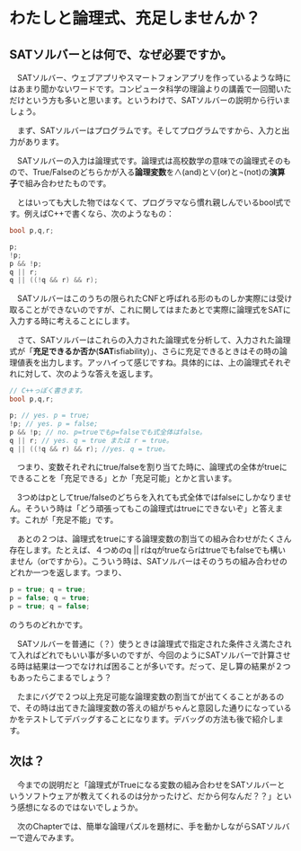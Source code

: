 # わたしと論理式、充足しませんか？
## SATソルバーとは何で、なぜ必要ですか。

　SATソルバー、ウェブアプリやスマートフォンアプリを作っているような時にはあまり聞かないワードです。コンピュータ科学の理論よりの講義で一回聞いただけという方も多いと思います。というわけで、SATソルバーの説明から行いましょう。

　まず、SATソルバーはプログラムです。そしてプログラムですから、入力と出力があります。

　SATソルバーの入力は論理式です。論理式は高校数学の意味での論理式そのもので、True/Falseのどちらかが入る**論理変数**を∧(and)と∨(or)と¬(not)の**演算子**で組み合わせたものです。

　とはいっても大した物ではなくて、プログラマなら慣れ親しんでいるbool式です。例えばC++で書くなら、次のようなもの：

```c++
bool p,q,r;

p;
!p;
p && !p;
q || r;
q || ((!q && r) && r);
```

　SATソルバーはこのうちの限られたCNFと呼ばれる形のものしか実際には受け取ることができないのですが、これに関してはまたあとで実際に論理式をSATに入力する時に考えることにします。

　さて、SATソルバーはこれらの入力された論理式を分析して、入力された論理式が「**充足できるか否か**(**SAT**isfiability)」、さらに充足できるときはその時の論理値表を出力します。アッハイって感じですね。具体的には、上の論理式それぞれに対して、次のような答えを返します。

```c++
// C++っぽく書きます。
bool p,q,r;

p; // yes. p = true;
!p; // yes. p = false;
p && !p; // no. p=trueでもp=falseでも式全体はfalse。
q || r; // yes. q = true または r = true。
q || ((!q && r) && r); //yes. q = true。
```

　つまり、変数それぞれにtrue/falseを割り当てた時に、論理式の全体がtrueにできることを「充足できる」とか「充足可能」とかと言います。

　3つめはpとしてtrue/falseのどちらを入れても式全体ではfalseにしかなりません。そういう時は「どう頑張ってもこの論理式はtrueにできないぞ」と答えます。これが「充足不能」です。

　あとの２つは、論理式をtrueにする論理変数の割当ての組み合わせがたくさん存在します。たとえば、４つめのq || rはqがtrueならrはtrueでもfalseでも構いません（orですから）。こういう時は、SATソルバーはそのうちの組み合わせのどれか一つを返します。つまり、
　
```c++
p = true; q = true;
p = false; q = true;
p = true; q = false;
```

のうちのどれかです。

　SATソルバーを普通に（？）使うときは論理式で指定された条件さえ満たされて入ればどれでもいい事が多いのですが、今回のようにSATソルバーで計算させる時は結果は一つでなければ困ることが多いです。だって、足し算の結果が２つもあったらこまるでしょう？

　たまにバグで２つ以上充足可能な論理変数の割当てが出てくることがあるので、その時は出てきた論理変数の答えの組がちゃんと意図した通りになっているかをテストしてデバッグすることになります。デバッグの方法も後で紹介します。

## 次は？
　今までの説明だと「論理式がTrueになる変数の組み合わせをSATソルバーというソフトウェアが教えてくれるのは分かったけど、だから何なんだ？？」という感想になるのではないでしょうか。

　次のChapterでは、簡単な論理パズルを題材に、手を動かしながらSATソルバーで遊んでみます。
